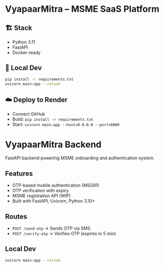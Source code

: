 # VyapaarMitra – MSME SaaS Platform

## 🏗️ Stack

- Python 3.11
- FastAPI
- Docker-ready

## 🔧 Local Dev

```bash
pip install -r requirements.txt
uvicorn main:app --reload
```

## ☁️ Deploy to Render

- Connect GitHub
- Build: `pip install -r requirements.txt`
- Start: `uvicorn main:app --host=0.0.0.0 --port=8000`



# VyapaarMitra Backend

FastAPI backend powering MSME onboarding and authentication system.

## Features
- OTP-based mobile authentication (MSG91)
- OTP verification with expiry
- MSME registration API (WIP)
- Built with FastAPI, Uvicorn, Python 3.10+

## Routes
- `POST /send-otp` → Sends OTP via SMS
- `POST /verify-otp` → Verifies OTP (expires in 5 min)

## Local Dev
```bash
uvicorn main:app --reload
